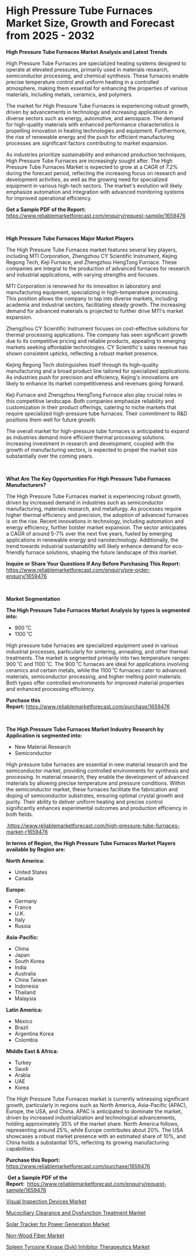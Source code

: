 <p><h1>High Pressure Tube Furnaces Market Size, Growth and Forecast from 2025 - 2032</h1></p><p><strong>High Pressure Tube Furnaces Market Analysis and Latest Trends</strong></p>
<p><p>High Pressure Tube Furnaces are specialized heating systems designed to operate at elevated pressures, primarily used in materials research, semiconductor processing, and chemical synthesis. These furnaces enable precise temperature control and uniform heating in a controlled atmosphere, making them essential for enhancing the properties of various materials, including metals, ceramics, and polymers.</p><p>The market for High Pressure Tube Furnaces is experiencing robust growth, driven by advancements in technology and increasing applications in diverse sectors such as energy, automotive, and aerospace. The demand for high-quality materials with enhanced performance characteristics is propelling innovation in heating technologies and equipment. Furthermore, the rise of renewable energy and the push for efficient manufacturing processes are significant factors contributing to market expansion.</p><p>As industries prioritize sustainability and enhanced production techniques, High Pressure Tube Furnaces are increasingly sought after. The High Pressure Tube Furnaces Market is expected to grow at a CAGR of 7.2% during the forecast period, reflecting the increasing focus on research and development activities, as well as the growing need for specialized equipment in various high-tech sectors. The market's evolution will likely emphasize automation and integration with advanced monitoring systems for improved operational efficiency.</p></p>
<p><strong>Get a Sample PDF of the Report:&nbsp;</strong> <a href="https://www.reliablemarketforecast.com/enquiry/request-sample/1659476?utm_campaign=950&utm_medium=2&utm_source=Github&utm_content=ia&utm_term=23032025&utm_id=high-pressure-tube-furnaces">https://www.reliablemarketforecast.com/enquiry/request-sample/1659476</a></p>
<p>&nbsp;</p>
<p><strong>High Pressure Tube Furnaces Major Market Players</strong></p>
<p><p>The High Pressure Tube Furnaces market features several key players, including MTI Corporation, Zhengzhou CY Scientific Instrument, Kejing Regong Tech, Keji Furnace, and Zhengzhou HengTong Furnace. These companies are integral to the production of advanced furnaces for research and industrial applications, with varying strengths and focuses.</p><p>MTI Corporation is renowned for its innovation in laboratory and manufacturing equipment, specializing in high-temperature processing. This position allows the company to tap into diverse markets, including academia and industrial sectors, facilitating steady growth. The increasing demand for advanced materials is projected to further drive MTI's market expansion.</p><p>Zhengzhou CY Scientific Instrument focuses on cost-effective solutions for thermal processing applications. The company has seen significant growth due to its competitive pricing and reliable products, appealing to emerging markets seeking affordable technologies. CY Scientific's sales revenue has shown consistent upticks, reflecting a robust market presence.</p><p>Kejing Regong Tech distinguishes itself through its high-quality manufacturing and a broad product line tailored for specialized applications. As industries push for precision and efficiency, Kejing's innovations are likely to enhance its market competitiveness and revenues going forward.</p><p>Keji Furnace and Zhengzhou HengTong Furnace also play crucial roles in this competitive landscape. Both companies emphasize reliability and customization in their product offerings, catering to niche markets that require specialized high-pressure tube furnaces. Their commitment to R&D positions them well for future growth.</p><p>The overall market for high-pressure tube furnaces is anticipated to expand as industries demand more efficient thermal processing solutions. Increasing investment in research and development, coupled with the growth of manufacturing sectors, is expected to propel the market size substantially over the coming years.</p></p>
<p>&nbsp;</p>
<p><strong>What Are The Key Opportunities For High Pressure Tube Furnaces Manufacturers?</strong></p>
<p><p>The High Pressure Tube Furnaces market is experiencing robust growth, driven by increased demand in industries such as semiconductor manufacturing, materials research, and metallurgy. As processes require higher thermal efficiency and precision, the adoption of advanced furnaces is on the rise. Recent innovations in technology, including automation and energy efficiency, further bolster market expansion. The sector anticipates a CAGR of around 5-7% over the next five years, fueled by emerging applications in renewable energy and nanotechnology. Additionally, the trend towards industrial sustainability will likely enhance demand for eco-friendly furnace solutions, shaping the future landscape of this market.</p></p>
<p><strong>Inquire or Share Your Questions If Any Before Purchasing This Report:</strong> <a href="https://www.reliablemarketforecast.com/enquiry/pre-order-enquiry/1659476?utm_campaign=950&utm_medium=2&utm_source=Github&utm_content=ia&utm_term=23032025&utm_id=high-pressure-tube-furnaces">https://www.reliablemarketforecast.com/enquiry/pre-order-enquiry/1659476</a></p>
<p>&nbsp;</p>
<p><strong>Market Segmentation</strong></p>
<p><strong>The High Pressure Tube Furnaces Market Analysis by types is segmented into:</strong></p>
<p><ul><li>900 ˚C</li><li>1100 ˚C</li></ul></p>
<p><p>High pressure tube furnaces are specialized equipment used in various industrial processes, particularly for sintering, annealing, and other thermal treatments. The market is segmented primarily into two temperature ranges: 900 ˚C and 1100 ˚C. The 900 ˚C furnaces are ideal for applications involving ceramics and certain metals, while the 1100 ˚C furnaces cater to advanced materials, semiconductor processing, and higher melting point materials. Both types offer controlled environments for improved material properties and enhanced processing efficiency.</p></p>
<p><strong>Purchase this Report:&nbsp;</strong><a href="https://www.reliablemarketforecast.com/purchase/1659476?utm_campaign=950&utm_medium=2&utm_source=Github&utm_content=ia&utm_term=23032025&utm_id=high-pressure-tube-furnaces">https://www.reliablemarketforecast.com/purchase/1659476</a></p>
<p>&nbsp;</p>
<p><strong>The High Pressure Tube Furnaces Market Industry Research by Application is segmented into:</strong></p>
<p><ul><li>New Material Research</li><li>Semiconductor</li></ul></p>
<p><p>High pressure tube furnaces are essential in new material research and the semiconductor market, providing controlled environments for synthesis and processing. In material research, they enable the development of advanced materials by allowing precise temperature and pressure conditions. Within the semiconductor market, these furnaces facilitate the fabrication and doping of semiconductor substrates, ensuring optimal crystal growth and purity. Their ability to deliver uniform heating and precise control significantly enhances experimental outcomes and production efficiency in both fields.</p></p>
<p><a href="https://www.reliablemarketforecast.com/high-pressure-tube-furnaces-market-r1659476?utm_campaign=950&utm_medium=2&utm_source=Github&utm_content=ia&utm_term=23032025&utm_id=high-pressure-tube-furnaces">&nbsp;https://www.reliablemarketforecast.com/high-pressure-tube-furnaces-market-r1659476</a></p>
<p><strong>In terms of Region, the High Pressure Tube Furnaces Market Players available by Region are:</strong></p>
<p>
    <p> <strong> North America: </strong>
        <ul>
            <li>United States</li>
            <li>Canada</li>
        </ul>
        </p> 
    <p> <strong> Europe: </strong>
        <ul>
            <li>Germany</li>
            <li>France</li>
            <li>U.K.</li>
            <li>Italy</li>
            <li>Russia</li>
        </ul>
        </p> 
    <p> <strong> Asia-Pacific: </strong>
        <ul>
            <li>China</li>
            <li>Japan</li>
            <li>South Korea</li>
            <li>India</li>
            <li>Australia</li>
            <li>China Taiwan</li>
            <li>Indonesia</li>
            <li>Thailand</li>
            <li>Malaysia</li>
        </ul>
        </p> 
    <p> <strong> Latin America: </strong>
        <ul>
            <li>Mexico</li>
            <li>Brazil</li>
            <li>Argentina Korea</li>
            <li>Colombia</li>
        </ul>
        </p> 
    <p> <strong> Middle East & Africa: </strong>
        <ul>
            <li>Turkey</li>
            <li>Saudi</li>
            <li>Arabia</li>
            <li>UAE</li>
            <li>Korea</li>
        </ul>
    </p>
    </p>
<p><p>The High Pressure Tube Furnaces market is currently witnessing significant growth, particularly in regions such as North America, Asia-Pacific (APAC), Europe, the USA, and China. APAC is anticipated to dominate the market, driven by increased industrialization and technological advancements, holding approximately 35% of the market share. North America follows, representing around 25%, while Europe contributes about 20%. The USA showcases a robust market presence with an estimated share of 10%, and China holds a substantial 10%, reflecting its growing manufacturing capabilities.</p></p>
<p><strong>Purchase this Report: </strong><a href="https://www.reliablemarketforecast.com/purchase/1659476?utm_campaign=950&utm_medium=2&utm_source=Github&utm_content=ia&utm_term=23032025&utm_id=high-pressure-tube-furnaces">https://www.reliablemarketforecast.com/purchase/1659476</a></p>
<p>&nbsp;<strong>Get a Sample PDF of the Report:&nbsp;&nbsp;</strong><a href="https://www.reliablemarketforecast.com/enquiry/request-sample/1659476?utm_campaign=950&utm_medium=2&utm_source=Github&utm_content=ia&utm_term=23032025&utm_id=high-pressure-tube-furnaces">https://www.reliablemarketforecast.com/enquiry/request-sample/1659476</a></p>
<p><strong></strong></p>
<p><p><a href="https://github.com/ocambdidarhz/Market-Research-Report-List-1/blob/main/visual-inspection-devices-market.md?utm_campaign=950&utm_medium=2&utm_source=Github&utm_content=ia&utm_term=23032025&utm_id=high-pressure-tube-furnaces">Visual Inspection Devices Market</a></p><p><a href="https://github.com/oshodikurc/Market-Research-Report-List-1/blob/main/mucociliary-clearance-and-dysfunction-treatment-market.md?utm_campaign=950&utm_medium=2&utm_source=Github&utm_content=ia&utm_term=23032025&utm_id=high-pressure-tube-furnaces">Mucociliary Clearance and Dysfunction Treatment Market</a></p><p><a href="https://github.com/aslinalirey9/Market-Research-Report-List-1/blob/main/solar-tracker-for-power-generation-market.md?utm_campaign=950&utm_medium=2&utm_source=Github&utm_content=ia&utm_term=23032025&utm_id=high-pressure-tube-furnaces">Solar Tracker for Power Generation Market</a></p><p><a href="https://github.com/ajegiobitsa/Market-Research-Report-List-1/blob/main/non-wood-fiber-market.md?utm_campaign=950&utm_medium=2&utm_source=Github&utm_content=ia&utm_term=23032025&utm_id=high-pressure-tube-furnaces">Non-Wood Fiber Market</a></p><p><a href="https://github.com/efialiurca/Market-Research-Report-List-1/blob/main/spleen-tyrosine-kinase-syk-inhibitor-therapeutics-market.md?utm_campaign=950&utm_medium=2&utm_source=Github&utm_content=ia&utm_term=23032025&utm_id=high-pressure-tube-furnaces">Spleen Tyrosine Kinase (Syk) Inhibitor Therapeutics Market</a></p></p>